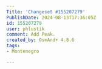 ```yaml
---
Title: 'Changeset #155207279'
PublishDate: 2024-08-13T17:36:05Z
id: 155207279
user: phlustik
comment: Add Peak.
created_by: OsmAnd+ 4.8.6
tags:
- Montenegro

---
```

